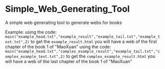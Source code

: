 # Simple_Web_Generating_Tool
A simple web generating tool to generate webs for books

Example:
using the code: `main("example_head.txt","example_result","example_tail.txt","example_text.txt",2)` to get the `example_result.html`
you will have a web of the first chapter of the book 1 of "MaoXuan"
using the code: `main("example_head.txt","complex_example_result","example_tail.txt","complex_example_text.txt",2)` to get the `complex_example_result.html`
you will have a web of the last chapter of the book 1 of "MaoXuan"
